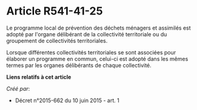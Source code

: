 # Article R541-41-25

Le programme local de prévention des déchets ménagers et assimilés est adopté par l'organe délibérant de la collectivité
territoriale ou du groupement de collectivités territoriales.

Lorsque différentes collectivités territoriales se sont associées pour élaborer un programme en commun, celui-ci est adopté
dans les mêmes termes par les organes délibérants de chaque collectivité.

**Liens relatifs à cet article**

_Créé par_:

  - Décret n°2015-662 du 10 juin 2015 - art. 1
